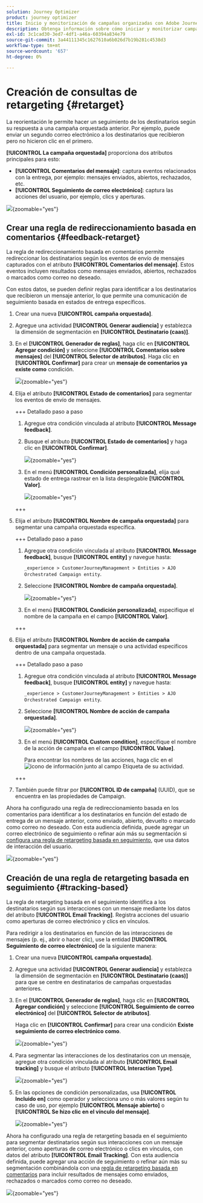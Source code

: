 ```yaml
---
solution: Journey Optimizer
product: journey optimizer
title: Inicio y monitorización de campañas organizadas con Adobe Journey Optimizer
description: Obtenga información sobre cómo iniciar y monitorizar campañas orquestadas con Adobe Journey Optimizer.
exl-id: 3c1cad30-3ed7-4df1-a46a-60394a834e79
source-git-commit: 3a44111345c1627610a6b026d7b19b281c4538d3
workflow-type: tm+mt
source-wordcount: '657'
ht-degree: 0%

---
```



# Creación de consultas de retargeting {#retarget}

La reorientación le permite hacer un seguimiento de los destinatarios según su respuesta a una campaña orquestada anterior. Por ejemplo, puede enviar un segundo correo electrónico a los destinatarios que recibieron pero no hicieron clic en el primero.

**[!UICONTROL La campaña orquestada]** proporciona dos atributos principales para esto:

* **[!UICONTROL Comentarios del mensaje]**: captura eventos relacionados con la entrega, por ejemplo: mensajes enviados, abiertos, rechazados, etc.
* **[!UICONTROL Seguimiento de correo electrónico]**: captura las acciones del usuario, por ejemplo, clics y aperturas.

![](assets/do-not-localize/retarget-schema.png){zoomable="yes"}


## Crear una regla de redireccionamiento basada en comentarios {#feedback-retarget}

La regla de redireccionamiento basada en comentarios permite redireccionar los destinatarios según los eventos de envío de mensajes capturados con el atributo **[!UICONTROL Comentarios del mensaje]**. Estos eventos incluyen resultados como mensajes enviados, abiertos, rechazados o marcados como correo no deseado.

Con estos datos, se pueden definir reglas para identificar a los destinatarios que recibieron un mensaje anterior, lo que permite una comunicación de seguimiento basada en estados de entrega específicos.

1. Crear una nueva **[!UICONTROL campaña orquestada]**.

1. Agregue una actividad **[!UICONTROL Generar audiencia]** y establezca la dimensión de segmentación en **[!UICONTROL Destinatario (caas)]**.

1. En el **[!UICONTROL Generador de reglas]**, haga clic en **[!UICONTROL Agregar condición]** y seleccione **[!UICONTROL Comentarios sobre mensajes]** del **[!UICONTROL Selector de atributos]**. Haga clic en **[!UICONTROL Confirmar]** para crear un **mensaje de comentarios ya existe como** condición.

   ![](assets/retarget_1.png){zoomable="yes"}

1. Elija el atributo **[!UICONTROL Estado de comentarios]** para segmentar los eventos de envío de mensajes.

   +++ Detallado paso a paso

   1. Agregue otra condición vinculada al atributo **[!UICONTROL Message feedback]**.

   1. Busque el atributo **[!UICONTROL Estado de comentarios]** y haga clic en **[!UICONTROL Confirmar]**.

      ![](assets/retarget_3.png){zoomable="yes"}

   1. En el menú **[!UICONTROL Condición personalizada]**, elija qué estado de entrega rastrear en la lista desplegable **[!UICONTROL Valor]**.

      ![](assets/retarget_4.png){zoomable="yes"}

   +++

1. Elija el atributo **[!UICONTROL Nombre de campaña orquestada]** para segmentar una campaña orquestada específica.

   +++ Detallado paso a paso

   1. Agregue otra condición vinculada al atributo **[!UICONTROL Message feedback]**, busque **[!UICONTROL entity]** y navegue hasta:

      `_experience > CustomerJourneyManagement > Entities > AJO Orchestrated Campaign entity`.

   1. Seleccione **[!UICONTROL Nombre de campaña orquestada]**.

      ![](assets/retarget_5.png){zoomable="yes"}

   1. En el menú **[!UICONTROL Condición personalizada]**, especifique el nombre de la campaña en el campo **[!UICONTROL Valor]**.

   +++

1. Elija el atributo **[!UICONTROL Nombre de acción de campaña orquestada]** para segmentar un mensaje o una actividad específicos dentro de una campaña orquestada.

   +++ Detallado paso a paso

   1. Agregue otra condición vinculada al atributo **[!UICONTROL Message feedback]**, busque **[!UICONTROL entity]** y navegue hasta:

      `_experience > CustomerJourneyManagement > Entities > AJO Orchestrated Campaign entity`.

   1. Seleccione **[!UICONTROL Nombre de acción de campaña orquestada]**.

      ![](assets/retarget_6.png){zoomable="yes"}

   1. En el menú **[!UICONTROL Custom condition]**, especifique el nombre de la acción de campaña en el campo **[!UICONTROL Value]**.

      Para encontrar los nombres de las acciones, haga clic en el ![icono de información](assets/do-not-localize/info-icon.svg) junto al campo Etiqueta de su actividad.

   +++

1. También puede filtrar por **[!UICONTROL ID de campaña]** (UUID), que se encuentra en las propiedades de Campaign.

Ahora ha configurado una regla de redireccionamiento basada en los comentarios para identificar a los destinatarios en función del estado de entrega de un mensaje anterior, como enviado, abierto, devuelto o marcado como correo no deseado. Con esta audiencia definida, puede agregar un correo electrónico de seguimiento o refinar aún más su segmentación si [configura una regla de retargeting basada en seguimiento](#tracking-based), que usa datos de interacción del usuario.

![](assets/retarget_9.png){zoomable="yes"}


## Creación de una regla de retargeting basada en seguimiento {#tracking-based}

La regla de retargeting basada en el seguimiento identifica a los destinatarios según sus interacciones con un mensaje mediante los datos del atributo **[!UICONTROL Email Tracking]**. Registra acciones del usuario como aperturas de correo electrónico y clics en vínculos.

Para redirigir a los destinatarios en función de las interacciones de mensajes (p. ej., abrir o hacer clic), use la entidad **[!UICONTROL Seguimiento de correo electrónico]** de la siguiente manera:

1. Crear una nueva **[!UICONTROL campaña orquestada]**.

1. Agregue una actividad **[!UICONTROL Generar audiencia]** y establezca la dimensión de segmentación en **[!UICONTROL Destinatario (caas)]** para que se centre en destinatarios de campañas orquestadas anteriores.

1. En el **[!UICONTROL Generador de reglas]**, haga clic en **[!UICONTROL Agregar condición]** y seleccione **[!UICONTROL Seguimiento de correo electrónico]** del **[!UICONTROL Selector de atributos]**.

   Haga clic en **[!UICONTROL Confirmar]** para crear una condición **Existe seguimiento de correo electrónico como**.

   ![](assets/retarget_2.png){zoomable="yes"}

1. Para segmentar las interacciones de los destinatarios con un mensaje, agregue otra condición vinculada al atributo **[!UICONTROL Email tracking]** y busque el atributo **[!UICONTROL Interaction Type]**.

   ![](assets/retarget_7.png){zoomable="yes"}

1. En las opciones de condición personalizadas, usa **[!UICONTROL Incluido en]** como operador y selecciona uno o más valores según tu caso de uso, por ejemplo **[!UICONTROL Mensaje abierto]** o **[!UICONTROL Se hizo clic en el vínculo del mensaje]**.

   ![](assets/retarget_8.png){zoomable="yes"}

Ahora ha configurado una regla de retargeting basada en el seguimiento para segmentar destinatarios según sus interacciones con un mensaje anterior, como aperturas de correo electrónico o clics en vínculos, con datos del atributo **[!UICONTROL Email Tracking]**. Con esta audiencia definida, puede agregar una acción de seguimiento o refinar aún más su segmentación combinándola con una [regla de retargeting basada en comentarios](#feedback-retarget) para incluir resultados de mensajes como enviados, rechazados o marcados como correo no deseado.


![](assets/retarget_10.png){zoomable="yes"}
